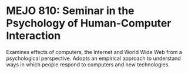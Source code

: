 # MEJO 810: Seminar in the Psychology of Human-Computer Interaction

Examines effects of computers, the Internet and World Wide Web from a psychological perspective. Adopts an empirical approach to understand ways in which people respond to computers and new technologies.